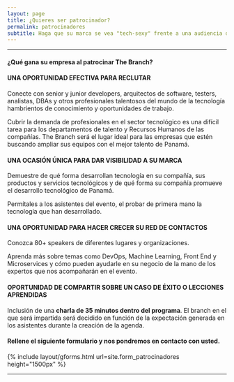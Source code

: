 ```yaml
---
layout: page
title: ¿Quieres ser patrocinador?
permalink: patrocinadores
subtitle: Haga que su marca se vea "tech-sexy" frente a una audiencia de alrededor de 1,000 profesionales del desarrollo de software y tecnología.
---
```


***

#### ¿Qué gana su empresa al patrocinar The Branch?

#### UNA OPORTUNIDAD EFECTIVA PARA RECLUTAR

Conecte con senior y junior developers, arquitectos de software, testers, analistas, DBAs y otros profesionales talentosos del mundo de la tecnología hambrientos de conocimiento y oportunidades de trabajo.

Cubrir la demanda de profesionales en el sector tecnológico es una difícil tarea para los departamentos de talento y Recursos Humanos de las compañías. The Branch será el lugar ideal para las empresas que estén buscando ampliar sus equipos con el mejor talento de Panamá.

#### UNA OCASIÓN ÚNICA PARA DAR VISIBILIDAD A SU MARCA

Demuestre de qué forma desarrollan tecnología en su compañía, sus productos y servicios tecnológicos y de qué forma su compañía promueve el desarrollo tecnológico de Panamá.

Permítales a los asistentes del evento, el probar de primera mano la tecnología que han desarrollado.

#### UNA OPORTUNIDAD PARA HACER CRECER SU RED DE CONTACTOS

Conozca 80+ speakers de diferentes lugares y organizaciones.

Aprenda más sobre temas como DevOps, Machine Learning, Front End y Microservices y cómo pueden ayudarle en su negocio de la mano de los expertos que nos acompañarán en el evento.

#### OPORTUNIDAD DE COMPARTIR SOBRE UN CASO DE ÉXITO O LECCIONES APRENDIDAS

Inclusión de una **charla de 35 minutos dentro del programa**. El branch en el que será impartida será decidido en función de la expectación generada en los asistentes durante la creación de la agenda.

#### Rellene el siguiente formulario y nos pondremos en contacto con usted.

<!-- <iframe src="https://docs.google.com/forms/d/e/1FAIpQLSdKfPxBc6ATFfRVZApgTURbolxpmuzmYIRqheRsGq4U61_nFQ/viewform?embedded=true" width="100%" height="1434" frameborder="0" marginheight="0" marginwidth="0">Cargando…</iframe> -->

{% include layout/gforms.html url=site.form_patrocinadores height="1500px" %} 

***
